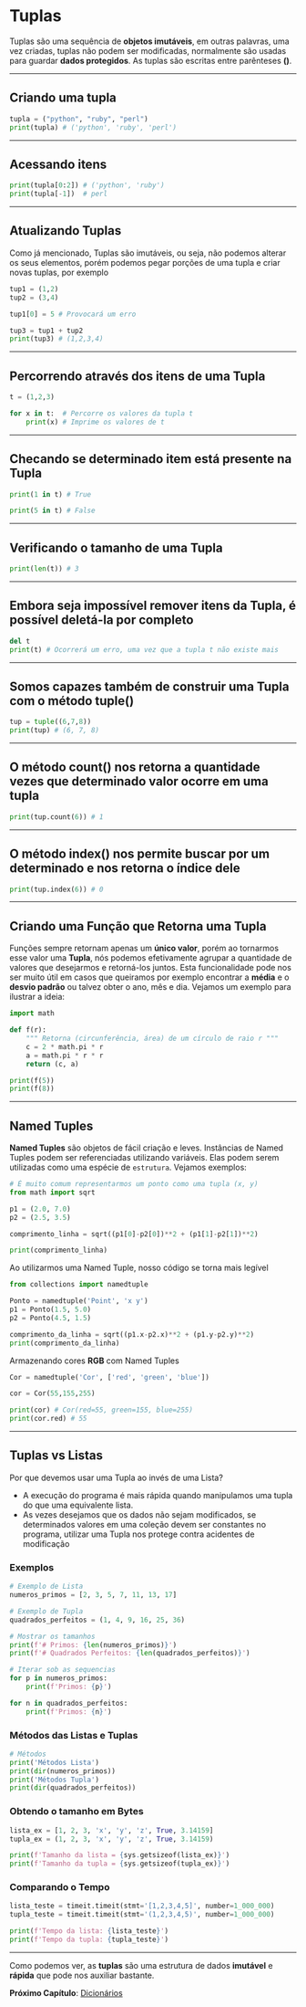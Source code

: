 # Tuplas

Tuplas são uma sequência de **objetos imutáveis**, em outras palavras, uma vez criadas, tuplas não podem
ser modificadas, normalmente são usadas para guardar **dados protegidos**. As tuplas são escritas entre
parênteses **()**.

---------------------------------------

## Criando uma tupla

```python
tupla = ("python", "ruby", "perl")
print(tupla) # ('python', 'ruby', 'perl')
```

---------------------------------------

## Acessando itens

```python
print(tupla[0:2]) # ('python', 'ruby')
print(tupla[-1])  # perl
```

---------------------------------------

## Atualizando Tuplas

Como já mencionado, Tuplas são imutáveis, ou seja, não podemos alterar os seus elementos, porém podemos
pegar porções de uma tupla e criar novas tuplas, por exemplo

```python
tup1 = (1,2)
tup2 = (3,4)

tup1[0] = 5 # Provocará um erro

tup3 = tup1 + tup2
print(tup3) # (1,2,3,4)
```

---------------------------------------

## Percorrendo através dos itens de uma Tupla

```python
t = (1,2,3)

for x in t:  # Percorre os valores da tupla t
    print(x) # Imprime os valores de t
```

---------------------------------------

## Checando se determinado item está presente na Tupla

```python
print(1 in t) # True
```

```python
print(5 in t) # False
```

---------------------------------------

## Verificando o tamanho de uma Tupla

```python
print(len(t)) # 3
```

---------------------------------------

## Embora seja impossível remover itens da Tupla, é possível deletá-la por completo

```python
del t
print(t) # Ocorrerá um erro, uma vez que a tupla t não existe mais
```

---------------------------------------

## Somos capazes também de construir uma Tupla com o método **tuple()**

```python
tup = tuple((6,7,8))
print(tup) # (6, 7, 8)
```

---------------------------------------

## O método **count()** nos retorna a quantidade vezes que determinado valor ocorre em uma tupla

```python
print(tup.count(6)) # 1
```

---------------------------------------

## O método **index()** nos permite buscar por um determinado e nos retorna o índice dele

```python
print(tup.index(6)) # 0
```

---------------------------------------

## Criando uma Função que Retorna uma Tupla

Funções sempre retornam apenas um **único valor**, porém ao tornarmos esse valor uma **Tupla**, nós podemos efetivamente agrupar a quantidade de valores que desejarmos e retorná-los juntos. Esta funcionalidade pode nos ser muito útil em casos que queiramos por exemplo encontrar a **média** e o **desvio padrão** ou talvez obter o ano, mês e dia. Vejamos um exemplo para ilustrar a ideia:

```python
import math

def f(r):
    """ Retorna (circunferência, área) de um círculo de raio r """
    c = 2 * math.pi * r
    a = math.pi * r * r
    return (c, a)

print(f(5))
print(f(8))
```

---------------------------------------

## Named Tuples

**Named Tuples** são objetos de fácil criação e leves. Instâncias de Named Tuples podem ser referenciadas utilizando variáveis. Elas podem serem utilizadas como uma espécie de `estrutura`. Vejamos exemplos:

```python
# É muito comum representarmos um ponto como uma tupla (x, y)
from math import sqrt

p1 = (2.0, 7.0)
p2 = (2.5, 3.5)

comprimento_linha = sqrt((p1[0]-p2[0])**2 + (p1[1]-p2[1])**2)

print(comprimento_linha)
```

Ao utilizarmos uma Named Tuple, nosso código se torna mais legível

```python
from collections import namedtuple

Ponto = namedtuple('Point', 'x y')
p1 = Ponto(1.5, 5.0)
p2 = Ponto(4.5, 1.5)

comprimento_da_linha = sqrt((p1.x-p2.x)**2 + (p1.y-p2.y)**2)
print(comprimento_da_linha)
```

Armazenando cores **RGB** com Named Tuples

```python
Cor = namedtuple('Cor', ['red', 'green', 'blue'])

cor = Cor(55,155,255)

print(cor) # Cor(red=55, green=155, blue=255)
print(cor.red) # 55
```

---------------------------------------

## Tuplas vs Listas

Por que devemos usar uma Tupla ao invés de uma Lista?

- A execução do programa é mais rápida quando manipulamos uma tupla do que uma equivalente lista.
- As vezes desejamos que os dados não sejam modificados, se determinados valores em uma coleção devem ser constantes no programa, utilizar uma Tupla nos protege contra acidentes de modificação

### Exemplos

```python
# Exemplo de Lista
numeros_primos = [2, 3, 5, 7, 11, 13, 17]

# Exemplo de Tupla
quadrados_perfeitos = (1, 4, 9, 16, 25, 36)

# Mostrar os tamanhos
print(f'# Primos: {len(numeros_primos)}')
print(f'# Quadrados Perfeitos: {len(quadrados_perfeitos)}')

# Iterar sob as sequencias
for p in numeros_primos:
	print(f'Primos: {p}')

for n in quadrados_perfeitos:
	print(f'Primos: {n}')
```

### Métodos das Listas e Tuplas

```python
# Métodos
print('Métodos Lista')
print(dir(numeros_primos))
print('Métodos Tupla')
print(dir(quadrados_perfeitos))
```

### Obtendo o tamanho em Bytes

```python
lista_ex = [1, 2, 3, 'x', 'y', 'z', True, 3.14159]
tupla_ex = (1, 2, 3, 'x', 'y', 'z', True, 3.14159)

print(f'Tamanho da lista = {sys.getsizeof(lista_ex)}')
print(f'Tamanho da tupla = {sys.getsizeof(tupla_ex)}')
```

### Comparando o Tempo

```python
lista_teste = timeit.timeit(stmt='[1,2,3,4,5]', number=1_000_000)
tupla_teste = timeit.timeit(stmt='(1,2,3,4,5)', number=1_000_000)

print(f'Tempo da lista: {lista_teste}')
print(f'Tempo da tupla: {tupla_teste}')
```

---------------------------------------

Como podemos ver, as **tuplas** são uma estrutura de dados **imutável** e **rápida** que pode nos auxiliar bastante.

**Próximo Capítulo**: [Dicionários](https://github.com/the-akira/Python-Iluminado/blob/master/Capitulos/10.Dicion%C3%A1rios.md)

